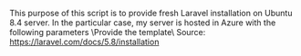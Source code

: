 This purpose of this script is to provide fresh Laravel installation on Ubuntu 8.4 server. 
In the particular case, my server is hosted in Azure with the following parameters \\Provide the template\\
Source: https://laravel.com/docs/5.8/installation

